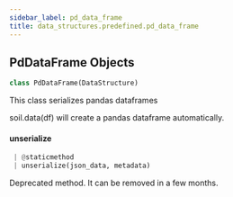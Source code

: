 ```yaml
---
sidebar_label: pd_data_frame
title: data_structures.predefined.pd_data_frame
---
```


## PdDataFrame Objects

```python
class PdDataFrame(DataStructure)
```

This class serializes pandas dataframes

soil.data(df) will create a pandas dataframe automatically.

#### unserialize

```python
 | @staticmethod
 | unserialize(json_data, metadata)
```

Deprecated method. It can be removed in a few months.

